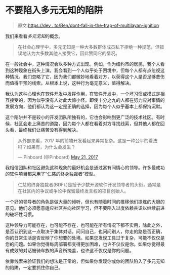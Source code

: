 # 不要陷入多元无知的陷阱

> 原文:[https://dev . to/Ben/dont-fall-in-the-trap-of-multilayan-ignition](https://dev.to/ben/dont-fall-into-the-trap-of-pluralistic-ignorance)

我们来看看*多元无知*的概念。

> 在社会心理学中，多元无知是一种大多数群体成员私下拒绝一种规范，但错误地认为大多数其他人接受它，因此赞同它的情况。

在一般社会中，这种情况会以多种方式出现。例如，作为纽约市的居民，我个人看到这种现象在街头上演。我会看到一个人似乎处于困境中，但每个人都有点忽视这种情况。我们忽略了它，因为我们都微妙地看着对方，以获得这个人是否足够悲伤而值得干预的线索。从根本上说，这种行为毫无意义，值得解决。

我认为这种心理也在软件开发中发挥作用，在软件开发中，一个坏习惯或模式是相互接受的，因为似乎没有人对此大惊小怪。即使十分之九的人都在努力应对事情的发展方向，他们都认为这一定是正确的选择，因为每个人似乎基本上都保持沉默。

这个陷阱并不是较小的开发团队所独有的，它也会影响到更广泛的技术社区。有时候，社区会走上痛苦的道路，因为每个人都在看着对方寻找线索，但其他人都在回头看，最终我们让痛苦没有得到解决。

> 从外部来看，2017 年的前端开发看起来异常复杂。这是一种公平的看法吗？如果有，为什么会发生？
> 
> — Pinboard (@Pinboard) [May 21, 2017](https://twitter.com/Pinboard/status/866210737689174017)

我相信团队和社区避免这种现象的最好机会是通过富有同情心的领导。许多最成功的软件项目都采用了“仁慈的终身独裁者”模型。

> 仁慈的终身独裁者(BDFL)是授予少数开源软件开发领导者的头衔，通常是在社区内的争议或争论中保留最终发言权的项目创始人。

一个好的领导者的角色是做大量的倾听，但也有随着时间的推移他们提炼的大胆的意见。他们必须愿意适应社区并向社区学习，但不要陷入过度依赖共识以继续前进的破坏性习惯。

这种领导力可能存在，也可能不存在，也可能在所有情况下都不实用，除此之外，是否认识到这一点取决于集体对话。问问自己，也问问别人，你走的路是否正确，你的日常生活是否反映了你想要的处境。如果您发现工具过于复杂，可能不仅仅是您的问题。如果你觉得每周部署都变得更加困难，也许不仅仅是你。如果你觉得最有成效的对话被骑车族的声音所掩盖，也许这不仅仅是你的问题。

依靠线索来验证我们的想法是正常的，但如果你发现你或你的团队陷入了多元无知的陷阱，一定要抓住你自己。
